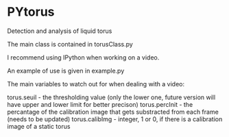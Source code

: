 # PYtorus
Detection and analysis of liquid torus

The main class is contained in torusClass.py

I recommend using IPython when working on a video.

An example of use is given in example.py


The main variables to watch out for when dealing with a video:
  
  torus.seuil - the thresholding value (only the lower one, future version will have upper and lower limit for better precison)
  torus.percInit - the percantage of the calibration image that gets substracted from each frame (needs to be updated)
  torus.calibImg - integer, 1 or 0, if there is a calibration image of a static torus
